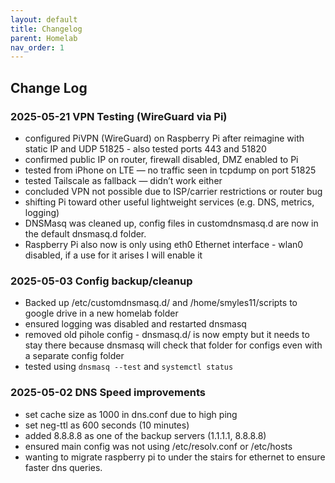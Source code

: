 ```yaml
---
layout: default
title: Changelog
parent: Homelab
nav_order: 1
---
```


## Change Log

### 2025-05-21 VPN Testing (WireGuard via Pi)

- configured PiVPN (WireGuard) on Raspberry Pi after reimagine with static IP and UDP 51825 - also tested ports 443 and 51820 
- confirmed public IP on router, firewall disabled, DMZ enabled to Pi
- tested from iPhone on LTE — no traffic seen in tcpdump on port 51825
- tested Tailscale as fallback — didn’t work either
- concluded VPN not possible due to ISP/carrier restrictions or router bug
- shifting Pi toward other useful lightweight services (e.g. DNS, metrics, logging)
- DNSMasq was cleaned up, config files in customdnsmasq.d are now in the default dnsmasq.d folder.
- Raspberry Pi also now is only using eth0 Ethernet interface - wlan0 disabled, if a use for it arises I will enable it

### 2025-05-03 Config backup/cleanup
- Backed up /etc/customdnsmasq.d/ and /home/smyles11/scripts to google drive in a new homelab folder
- ensured logging was disabled and restarted dnsmasq
- removed old pihole config - dnsmasq.d/ is now empty but it needs to stay there because dnsmasq will check that folder for configs even with a separate config folder
- tested using `dnsmasq --test` and `systemctl status`

### 2025-05-02 DNS Speed improvements
- set cache size as 1000 in dns.conf due to high ping
- set neg-ttl as 600 seconds (10 minutes)
- added 8.8.8.8 as one of the backup servers (1.1.1.1, 8.8.8.8)
- ensured main config was not using /etc/resolv.conf or /etc/hosts
- wanting to migrate raspberry pi to under the stairs for ethernet to ensure faster dns queries.
